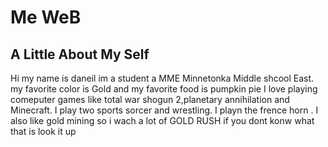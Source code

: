 <html>
<body>
<h1>Me WeB
</h1>


<h2> A Little About My Self
</h2>
<p>
Hi my name is daneil im a student a MME Minnetonka Middle shcool East. my favorite color is Gold and my favorite food is pumpkin pie
I love playing comeputer games like total war shogun 2,planetary annihilation and Minecraft. I play two sports sorcer and wrestling. I playn the frence horn . I also like gold mining so i wach a lot of GOLD RUSH if you dont konw what that is look it up</p> 











































































































































</body>
</html>
